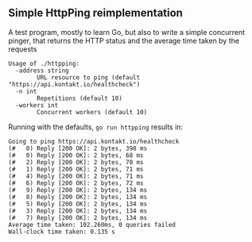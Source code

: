 ## Simple HttpPing reimplementation

A test program, mostly to learn Go, but also to write a simple concurrent pinger, that returns the HTTP status and the average time taken by the requests
```
Usage of ./httpping:
  -address string
    	URL resource to ping (default "https://api.kontakt.io/healthcheck")
  -n int
    	Repetitions (default 10)
  -workers int
    	Concurrent workers (default 10)
```

Running with the defaults, `go run httpping` results in:

```
Going to ping https://api.kontakt.io/healthcheck
(#   0) Reply [200 OK]: 2 bytes, 398 ms
(#   0) Reply [200 OK]: 2 bytes, 68 ms
(#   2) Reply [200 OK]: 2 bytes, 70 ms
(#   1) Reply [200 OK]: 2 bytes, 71 ms
(#   4) Reply [200 OK]: 2 bytes, 71 ms
(#   6) Reply [200 OK]: 2 bytes, 72 ms
(#   9) Reply [200 OK]: 2 bytes, 134 ms
(#   8) Reply [200 OK]: 2 bytes, 134 ms
(#   5) Reply [200 OK]: 2 bytes, 134 ms
(#   3) Reply [200 OK]: 2 bytes, 134 ms
(#   7) Reply [200 OK]: 2 bytes, 134 ms
Average time taken: 102.260ms, 0 queries failed
Wall-clock time taken: 0.135 s
```
